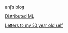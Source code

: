 anj's blog

[Distributed ML](distributed_ml/distributed_training.md)

[Letters to my 20 year old self](letters_to_myself/intro.md)
